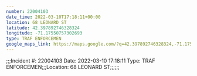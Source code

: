 ```yaml
---
number: 22004103
date_time: 2022-03-10T17:18:11+00:00
location: 68 LEONARD ST
latitude: 42.397892746328324
longitude: -71.17550757302693
type: TRAF ENFORCEMEN
google_maps_link: https://maps.google.com/?q=42.397892746328324,-71.17550757302693
---
```


;;;Incident #: 22004103  Date: 2022-03-10 17:18:11   Type: TRAF ENFORCEMEN;;;Location: 68 LEONARD ST;;;;;;
